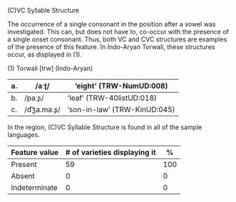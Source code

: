 (C)VC Syllable Structure

The occurrence of a single consonant in the position after a vowel was
investigated. This can, but does not have to, co-occur with the presence
of a single onset consonant. Thus, both VC and CVC structures are
examples of the presence of this feature. In Indo-Aryan Torwali, these
structures occur, as displayed in (1).

(1) <span id="_Ref12343426" class="anchor"></span>Torwali
    \[trw\] (Indo-Aryan)

| a.  | /aːʈ/      | ‘eight’ (TRW-NumUD:008)      |
|-----|------------|------------------------------|
| b.  | /paːʂ/     | ‘leaf’ (TRW-40listUD:018)    |
| c.  | /d͡ʒa.maːʂ/ | ‘son-in-law’ (TRW-KinUD:045) |

In the region, (C)VC Syllable Structure is found in all of the sample
languages.

| Feature value | \# of varieties displaying it | %   |
|---------------|-------------------------------|-----|
| Present       | 59                            | 100 |
| Absent        | 0                             | 0   |
| Indeterminate | 0                             | 0   |


